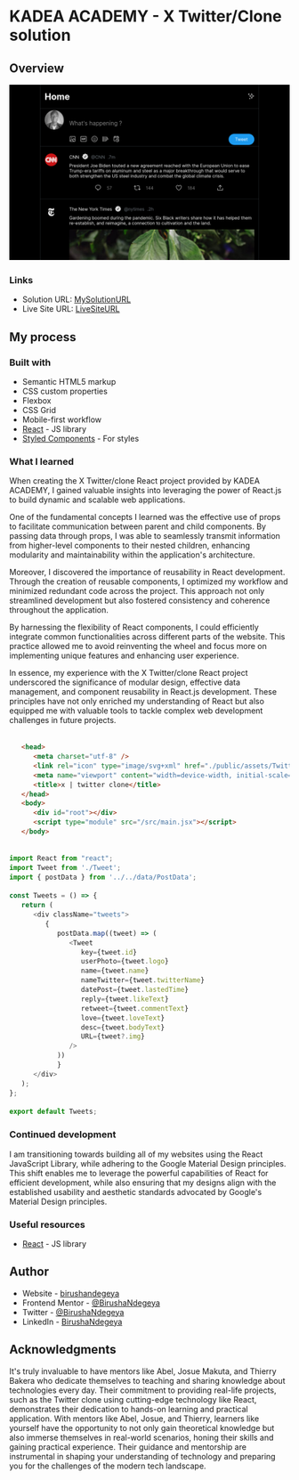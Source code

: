# KADEA ACADEMY - X Twitter/Clone solution

## Overview

![](./public/assets/twitter-clone-design.png)

### Links

- Solution URL: [MySolutionURL](https://github.com/BirushaNdegeya/x-twitter-clone)
- Live Site URL: [LiveSiteURL](https://x-twitter-myclone.vercel.app/)

## My process

### Built with

- Semantic HTML5 markup
- CSS custom properties
- Flexbox
- CSS Grid
- Mobile-first workflow
- [React](https://reactjs.org/) - JS library
- [Styled Components](https://styled-components.com/) - For styles

### What I learned

When creating the X Twitter/clone React project provided by KADEA ACADEMY, I gained valuable insights into leveraging the power of React.js to build dynamic and scalable web applications.

One of the fundamental concepts I learned was the effective use of props to facilitate communication between parent and child components. By passing data through props, I was able to seamlessly transmit information from higher-level components to their nested children, enhancing modularity and maintainability within the application's architecture.

Moreover, I discovered the importance of reusability in React development. Through the creation of reusable components, I optimized my workflow and minimized redundant code across the project. This approach not only streamlined development but also fostered consistency and coherence throughout the application.

By harnessing the flexibility of React components, I could efficiently integrate common functionalities across different parts of the website. This practice allowed me to avoid reinventing the wheel and focus more on implementing unique features and enhancing user experience.

In essence, my experience with the X Twitter/clone React project underscored the significance of modular design, effective data management, and component reusability in React.js development. These principles have not only enriched my understanding of React but also equipped me with valuable tools to tackle complex web development challenges in future projects.

```html

   <head>
      <meta charset="utf-8" />
      <link rel="icon" type="image/svg+xml" href="./public/assets/Twitter.svg" />
      <meta name="viewport" content="width=device-width, initial-scale=1.0" />
      <title>x | twitter clone</title>
   </head>
   <body>
      <div id="root"></div>
      <script type="module" src="/src/main.jsx"></script>
   </body>
```
```js

import React from "react";
import Tweet from './Tweet';
import { postData } from '../../data/PostData';

const Tweets = () => {
   return (
      <div className="tweets">
         { 
            postData.map((tweet) => (
               <Tweet
                  key={tweet.id}
                  userPhoto={tweet.logo} 
                  name={tweet.name} 
                  nameTwitter={tweet.twitterName} 
                  datePost={tweet.lastedTime}
                  reply={tweet.likeText}
                  retweet={tweet.commentText}
                  love={tweet.loveText} 
                  desc={tweet.bodyText}
                  URL={tweet?.img}
               />
            ))
            }
      </div>
   );
};

export default Tweets;

```

### Continued development

I am transitioning towards building all of my websites using the React JavaScript Library, while adhering to the Google Material Design principles. This shift enables me to leverage the powerful capabilities of React for efficient development, while also ensuring that my designs align with the established usability and aesthetic standards advocated by Google's Material Design principles.

### Useful resources

- [React](https://reactjs.org/) - JS library

## Author

- Website - [birushandegeya](https://myportfolio-chi-mocha.vercel.app/)
- Frontend Mentor - [@BirushaNdegeya](https://www.frontendmentor.io/profile/yourusername)
- Twitter - [@BirushaNdegeya](https://twitter.com/BNdegeya62741)
- LinkedIn - [BirushaNdegeya](https://www.linkedin.com/in/birusha-ndegeya-243b032a9)

## Acknowledgments

It's truly invaluable to have mentors like Abel, Josue Makuta, and Thierry Bakera who dedicate themselves to teaching and sharing knowledge about technologies every day. Their commitment to providing real-life projects, such as the Twitter clone using cutting-edge technology like React, demonstrates their dedication to hands-on learning and practical application. With mentors like Abel, Josue, and Thierry, learners like yourself have the opportunity to not only gain theoretical knowledge but also immerse themselves in real-world scenarios, honing their skills and gaining practical experience. Their guidance and mentorship are instrumental in shaping your understanding of technology and preparing you for the challenges of the modern tech landscape. 
